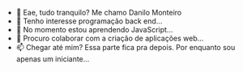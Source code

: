 - 👋 Eae, tudo tranquilo? Me chamo Danilo Monteiro
- 👀 Tenho interesse programação back end...
- 🌱 No momento estou aprendendo JavaScript...
- 💞️ Procuro colaborar com a criação de aplicações web...
- 📫 Chegar até mim? Essa parte fica pra depois. Por enquanto sou apenas um iniciante...
